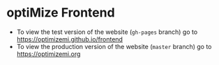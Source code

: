 # optiMize Frontend
* To view the test version of the website (`gh-pages` branch) go to https://optimizemi.github.io/frontend
* To view the production version of the website (`master` branch) go to https://optimizemi.org
